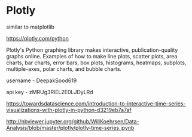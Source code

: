 # Plotly

similar to matplotlib

https://plotly.com/python

Plotly's Python graphing library makes interactive, publication-quality graphs online. Examples of how to make line plots, scatter plots, area charts, bar charts, error bars, box plots, histograms, heatmaps, subplots, multiple-axes, polar charts, and bubble charts.

username - DeepakSood619

api key - zMRUg3RlEL2E0LJDyLRd

https://towardsdatascience.com/introduction-to-interactive-time-series-visualizations-with-plotly-in-python-d3219eb7a7af

http://nbviewer.jupyter.org/github/WillKoehrsen/Data-Analysis/blob/master/plotly/plotly-time-series.ipynb
